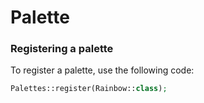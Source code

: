 # Palette

### Registering a palette

To register a palette, use the following code:

```php
Palettes::register(Rainbow::class);
```
